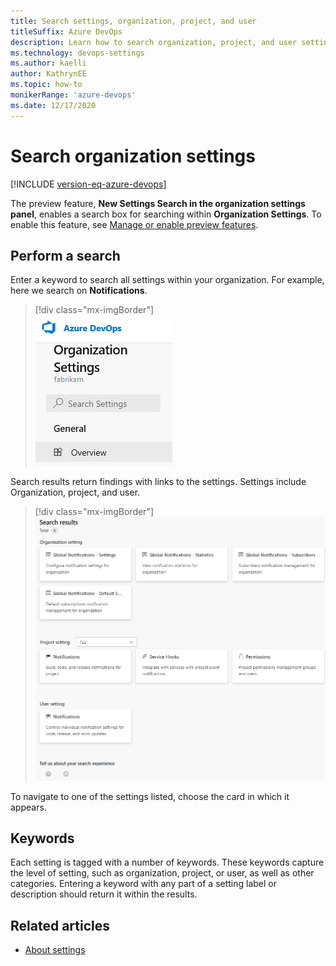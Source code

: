 ```yaml
---
title: Search settings, organization, project, and user
titleSuffix: Azure DevOps 
description: Learn how to search organization, project, and user settings in Azure DevOps.  
ms.technology: devops-settings
ms.author: kaelli
author: KathrynEE
ms.topic: how-to
monikerRange: 'azure-devops'
ms.date: 12/17/2020
---
```


# Search organization settings

[!INCLUDE [version-eq-azure-devops](../../includes/version-eq-azure-devops.md)]

The preview feature, **New Settings Search in the organization settings panel**, enables a search box for searching within **Organization Settings**. To enable this feature, see [Manage or enable preview features](../../project/navigation/preview-features.md).  

## Perform a search

Enter a keyword to search all settings within your organization. For example, here we search on **Notifications**.  

> [!div class="mx-imgBorder"]  
> ![Screenshot of Organizational Settings, Search box.](media/search/org-search-settings.png)

Search results return findings with links to the settings. Settings include Organization, project, and user. 

> [!div class="mx-imgBorder"]  
> ![Screenshot of Organizational Settings Search Results.](media/search/organization-settings-search-results.png)

To navigate to one of the settings listed, choose the card in which it appears. 

## Keywords

Each setting is tagged with a number of keywords. These keywords capture the level of setting, such as organization, project, or user, as well as other categories. Entering a keyword with any part of a setting label or description should return it within the results. 

## Related articles

- [About settings](about-settings.md)

 